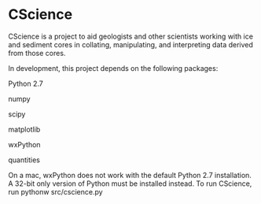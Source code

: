 CScience
======

CScience is a project to aid geologists and other scientists working with ice and sediment cores in collating, manipulating, and interpreting data derived from those cores.

In development, this project depends on the following packages:

Python 2.7

numpy

scipy

matplotlib

wxPython

quantities

On a mac, wxPython does not work with the default Python 2.7 installation. A 32-bit only version of Python must be installed instead.
To run CScience, run pythonw src/cscience.py
